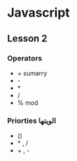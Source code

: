 # Javascript

## Lesson 2

### Operators

- \+ sumarry
- \-
- \*
- /
- % mod

### Priorties الویتها

- ()
- \* , /
- \+ , \-
